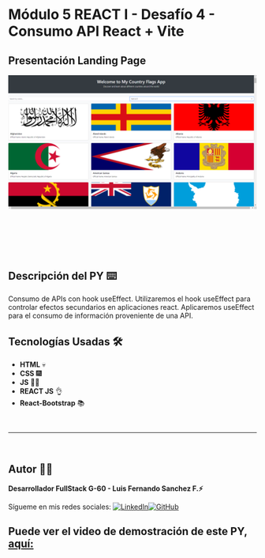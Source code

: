 # Módulo 5 REACT I - Desafío 4 - Consumo API React + Vite

## Presentación Landing Page

![Presentación Página Web](./src/assets/img/PresentacionPag.png)

## <br/>

<br/>

## Descripción del PY ⌨️

Consumo de APIs con hook useEffect. Utilizaremos el hook useEffect para controlar efectos secundarios en aplicaciones react. Aplicaremos useEffect para el consumo de información proveniente de una API.

## Tecnologías Usadas 🛠️

- **HTML** 💀
- **CSS** 🎆
- **JS** 🧑‍💻
- **REACT JS** 👌
- **React-Bootstrap** 📚

<br/>

---

<br>

## Autor 👨‍💻

**Desarrollador FullStack G-60 - Luis Fernando Sanchez F.⚡**

Sígueme en mis redes sociales: [![LinkedIn](https://img.shields.io/badge/LinkedIn-%230077B5.svg?logo=linkedin&logoColor=white)](https://www.linkedin.com/in/luis-fernando-sanchez-f-67369b2b)[![GitHub](https://img.shields.io/badge/GitHub-black?logo=github)](https://github.com/luisfersan)
<br>

## Puede ver el video de demostración de este PY, [aquí:](https://youtu.be/vugHFX0hfa4?si=RbNQevBLELoAu-X7)
